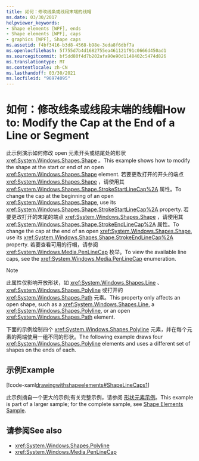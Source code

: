 ```yaml
---
title: 如何：修改线条或线段末端的线帽
ms.date: 03/30/2017
helpviewer_keywords:
- Shape elements [WPF], ends
- Shape elements [WPF], caps
- graphics [WPF], Shape caps
ms.assetid: f4bf3416-b3d8-4568-b98e-3eda8f6dbf7a
ms.openlocfilehash: 5f755d7b4d1682755ea461121f91c0666d450ad1
ms.sourcegitcommit: bf5dd80f4d7b202afa90e90d1148402c5474d826
ms.translationtype: MT
ms.contentlocale: zh-CN
ms.lasthandoff: 03/30/2021
ms.locfileid: "96974095"
---
```

# <a name="how-to-modify-the-cap-at-the-end-of-a-line-or-segment"></a><span data-ttu-id="0758e-102">如何：修改线条或线段末端的线帽</span><span class="sxs-lookup"><span data-stu-id="0758e-102">How to: Modify the Cap at the End of a Line or Segment</span></span>
<span data-ttu-id="0758e-103">此示例演示如何修改 open 元素开头或结尾处的形状 <xref:System.Windows.Shapes.Shape> 。</span><span class="sxs-lookup"><span data-stu-id="0758e-103">This example shows how to modify the shape at the start or end of an open <xref:System.Windows.Shapes.Shape> element.</span></span> <span data-ttu-id="0758e-104">若要更改打开的开头的端点 <xref:System.Windows.Shapes.Shape> ，请使用其 <xref:System.Windows.Shapes.Shape.StrokeStartLineCap%2A> 属性。</span><span class="sxs-lookup"><span data-stu-id="0758e-104">To change the cap at the beginning of an open <xref:System.Windows.Shapes.Shape>, use its <xref:System.Windows.Shapes.Shape.StrokeStartLineCap%2A> property.</span></span> <span data-ttu-id="0758e-105">若要更改打开的末尾的端点 <xref:System.Windows.Shapes.Shape> ，请使用其 <xref:System.Windows.Shapes.Shape.StrokeEndLineCap%2A> 属性。</span><span class="sxs-lookup"><span data-stu-id="0758e-105">To change the cap at the end of an open <xref:System.Windows.Shapes.Shape>, use its <xref:System.Windows.Shapes.Shape.StrokeEndLineCap%2A> property.</span></span> <span data-ttu-id="0758e-106">若要查看可用的行帽，请参阅 <xref:System.Windows.Media.PenLineCap> 枚举。</span><span class="sxs-lookup"><span data-stu-id="0758e-106">To view the available line caps, see the <xref:System.Windows.Media.PenLineCap> enumeration.</span></span>  
  
> [!NOTE]
> <span data-ttu-id="0758e-107">此属性仅影响开放形状，如 <xref:System.Windows.Shapes.Line> 、 <xref:System.Windows.Shapes.Polyline> 或打开的 <xref:System.Windows.Shapes.Path> 元素。</span><span class="sxs-lookup"><span data-stu-id="0758e-107">This property only affects an open shape, such as a <xref:System.Windows.Shapes.Line>, a <xref:System.Windows.Shapes.Polyline>, or an open <xref:System.Windows.Shapes.Path> element.</span></span>  
  
 <span data-ttu-id="0758e-108">下面的示例绘制四个 <xref:System.Windows.Shapes.Polyline> 元素，并在每个元素的两端使用一组不同的形状。</span><span class="sxs-lookup"><span data-stu-id="0758e-108">The following example draws four <xref:System.Windows.Shapes.Polyline> elements and uses a different set of shapes on the ends of each.</span></span>  
  
## <a name="example"></a><span data-ttu-id="0758e-109">示例</span><span class="sxs-lookup"><span data-stu-id="0758e-109">Example</span></span>  
 [!code-xaml[drawingwithshapeelements#ShapeLineCaps1](~/samples/snippets/csharp/VS_Snippets_Wpf/DrawingWithShapeElements/CS/linecapsandjoinsexample.xaml#shapelinecaps1)]  
  
 <span data-ttu-id="0758e-110">此示例摘自一个更大的示例;有关完整示例，请参阅 [形状元素示例](https://github.com/Microsoft/WPF-Samples/tree/master/Graphics/ShapeElements)。</span><span class="sxs-lookup"><span data-stu-id="0758e-110">This example is part of a larger sample; for the complete sample, see [Shape Elements Sample](https://github.com/Microsoft/WPF-Samples/tree/master/Graphics/ShapeElements).</span></span>  
  
## <a name="see-also"></a><span data-ttu-id="0758e-111">请参阅</span><span class="sxs-lookup"><span data-stu-id="0758e-111">See also</span></span>

- <xref:System.Windows.Shapes.Polyline>
- <xref:System.Windows.Media.PenLineCap>
